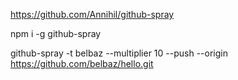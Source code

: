 https://github.com/Annihil/github-spray


npm i -g github-spray

github-spray -t belbaz --multiplier 10 --push --origin https://github.com/belbaz/hello.git